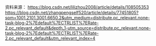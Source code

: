 资料来源： https://blog.csdn.net/lilizhou2008/article/details/108505353
https://blog.csdn.net/zhangpengself520/article/details/77451805?spm=1001.2101.3001.6650.2&utm_medium=distribute.pc_relevant.none-task-blog-2%7Edefault%7ECTRLIST%7ERate-2.pc_relevant_default&depth_1-utm_source=distribute.pc_relevant.none-task-blog-2%7Edefault%7ECTRLIST%7ERate-2.pc_relevant_default&utm_relevant_index=4